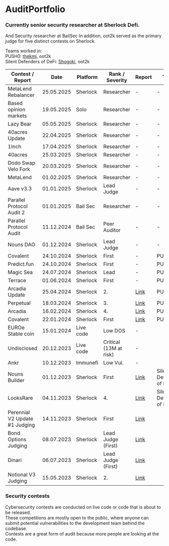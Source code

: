 # AuditPortfolio

### Currently senior security researcher at Sherlock Defi.
And Security researcher at BailSec
In addition, oot2k served as the primary judge for five distinct contests on Sherlock. 

Teams worked in:  
PUSH0: [thekmj](https://x.com/thekmj_), oot2k  
Silent Defenders of DeFi: [Shogoki](https://x.com/theshogoki), oot2k  

| Contest / Report  | Date  | Platform  | Rank / Severity  | Report  | Team |
|---|---|---|---|---|---|
| MetaLend Rebalancer | 25.05.2025  | Sherlock  | Researcher  | - | - |
| Based opinion markets | 19.05.2025  | Solo  | Researcher  | - | - |
| Lazy Bear | 05.05.2025  | Sherlock  | Researcher  | - | - |
| 40acres Update | 22.04.2025  | Sherlock  | Researcher  | - | - |
| 1Inch | 17.04.2025  | Sherlock  | Researcher  | - | - |
| 40acres | 25.03.2025  | Sherlock  | Researcher  | - | - |
| Dodo Swap Velo Fork | 20.03.2025  | Sherlock  | Researcher  | - | - |
| MetaLend | 01.02.2025  | Sherlock  | Researcher  | - | - |
| Aave v3.3 | 01.01.2025  | Sherlock  | Lead Judge  | - | - |
| Parallel Protocol Audit 2 | 01.01.2025  | Bail Sec  | Researcher  | - | - |
| Parallel Protocol Audit | 11.12.2024  | Bail Sec  | Peer Auditor  | - | - |
| Nouns DAO | 01.12.2024  | Sherlock  | Lead Judge  | - | - |
| Covalent | 24.10.2024  | Sherlock  | First  | - | PUSH0 |
| Predict.fun | 24.10.2024  | Sherlock  | First  | - | PUSH0 |
| Magic Sea | 24.07.2024  | Sherlock  | Lead  | - | PUSH0 |
| Terrace | 01.06.2024  | Sherlock  | First  | - | PUSH0 |
| Arcadia Update | 25.04.2024  | Sherlock  | 2.  | [Link](https://audits.sherlock.xyz/contests/321/report) | PUSH0 |
| Perpetual | 18.03.2024  | Sherlock  | 3.  | [Link](https://audits.sherlock.xyz/contests/219/report) | PUSH0 |
| Arcadia | 16.02.2024  | Sherlock  | 4.  | [Link](https://audits.sherlock.xyz/contests/137/report) | PUSH0 |
| Covalent | 22.01.2024  | Sherlock  | First  | [Link](https://audits.sherlock.xyz/contests/127/report) | PUSH0 |
| EUROe Stable coin | 15.01.2024  | Live code  | Low DOS  | - |
| Undisclosed | 20.12.2023  | Live code  | Critical (13M at risk)  | - |
| Ankr | 10.12.2023  | Immunefi | Low Vul.  | - |
| Nouns Builder  | 01.12.2023  | Sherlock  | First  | [Link](https://audits.sherlock.xyz/contests/111)  | Silent Defenders of DeFi |
| LooksRare  | 04.11.2023  | Sherlock  | 4.  | [Link](https://audits.sherlock.xyz/contests/122)  | Silent Defenders of DeFi |
| Perennial V2 Update #1 Judging | 14.11.2023  | Sherlock  | First  | [Link](https://audits.sherlock.xyz/contests/123) |
| Bond Options Judging | 08.07.2023  | Sherlock  | Lead Judge (First) | [Link](https://audits.sherlock.xyz/contests/99) |
| Dinari | 06.07.2023  | Sherlock  | Lead Judge (First) | [Link](https://audits.sherlock.xyz/contests/98) |
| Notional V3 Judging | 15.05.2023  | Sherlock  | 2. | [Link](https://audits.sherlock.xyz/contests/59) |

### Security contests

Cybersecurity contests are conducted on live code or code that is about to be released.  
These competitions are mostly open to the public, where anyone can submit potential vulnerabilities to the development team behind the codebase.  
Contests are a great form of audit because more people are looking at the code.
